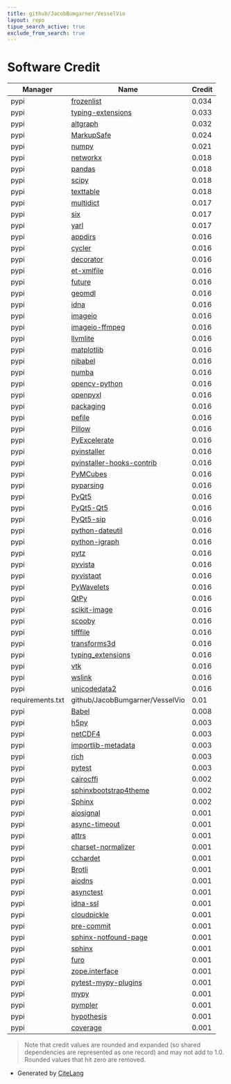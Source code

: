 ```yaml
---
title: github/JacobBumgarner/VesselVio
layout: repo
tipue_search_active: true
exclude_from_search: true
---
```

# Software Credit

|Manager|Name|Credit|
|-------|----|------|
|pypi|[frozenlist](https://github.com/aio-libs/frozenlist)|0.034|
|pypi|[typing-extensions](https://pypi.org/project/typing-extensions)|0.033|
|pypi|[altgraph](https://altgraph.readthedocs.io)|0.032|
|pypi|[MarkupSafe](https://palletsprojects.com/p/markupsafe/)|0.024|
|pypi|[numpy](https://pypi.org/project/numpy)|0.021|
|pypi|[networkx](https://networkx.org/)|0.018|
|pypi|[pandas](https://pypi.org/project/pandas)|0.018|
|pypi|[scipy](https://pypi.org/project/scipy)|0.018|
|pypi|[texttable](https://pypi.org/project/texttable)|0.018|
|pypi|[multidict](https://github.com/aio-libs/multidict)|0.017|
|pypi|[six](https://pypi.org/project/six)|0.017|
|pypi|[yarl](https://pypi.org/project/yarl)|0.017|
|pypi|[appdirs](http://github.com/ActiveState/appdirs)|0.016|
|pypi|[cycler](https://github.com/matplotlib/cycler)|0.016|
|pypi|[decorator](https://github.com/micheles/decorator)|0.016|
|pypi|[et-xmlfile](https://foss.heptapod.net/openpyxl/et_xmlfile)|0.016|
|pypi|[future](https://python-future.org)|0.016|
|pypi|[geomdl](https://github.com/orbingol/NURBS-Python)|0.016|
|pypi|[idna](https://github.com/kjd/idna)|0.016|
|pypi|[imageio](https://github.com/imageio/imageio)|0.016|
|pypi|[imageio-ffmpeg](https://github.com/imageio/imageio-ffmpeg)|0.016|
|pypi|[llvmlite](http://llvmlite.readthedocs.io)|0.016|
|pypi|[matplotlib](https://matplotlib.org)|0.016|
|pypi|[nibabel](https://pypi.org/project/nibabel)|0.016|
|pypi|[numba](https://pypi.org/project/numba)|0.016|
|pypi|[opencv-python](https://pypi.org/project/opencv-python)|0.016|
|pypi|[openpyxl](https://pypi.org/project/openpyxl)|0.016|
|pypi|[packaging](https://pypi.org/project/packaging)|0.016|
|pypi|[pefile](https://pypi.org/project/pefile)|0.016|
|pypi|[Pillow](https://pypi.org/project/Pillow)|0.016|
|pypi|[PyExcelerate](https://pypi.org/project/PyExcelerate)|0.016|
|pypi|[pyinstaller](https://pypi.org/project/pyinstaller)|0.016|
|pypi|[pyinstaller-hooks-contrib](https://pypi.org/project/pyinstaller-hooks-contrib)|0.016|
|pypi|[PyMCubes](https://pypi.org/project/PyMCubes)|0.016|
|pypi|[pyparsing](https://pypi.org/project/pyparsing)|0.016|
|pypi|[PyQt5](https://pypi.org/project/PyQt5)|0.016|
|pypi|[PyQt5-Qt5](https://pypi.org/project/PyQt5-Qt5)|0.016|
|pypi|[PyQt5-sip](https://pypi.org/project/PyQt5-sip)|0.016|
|pypi|[python-dateutil](https://pypi.org/project/python-dateutil)|0.016|
|pypi|[python-igraph](https://pypi.org/project/python-igraph)|0.016|
|pypi|[pytz](https://pypi.org/project/pytz)|0.016|
|pypi|[pyvista](https://pypi.org/project/pyvista)|0.016|
|pypi|[pyvistaqt](https://pypi.org/project/pyvistaqt)|0.016|
|pypi|[PyWavelets](https://pypi.org/project/PyWavelets)|0.016|
|pypi|[QtPy](https://pypi.org/project/QtPy)|0.016|
|pypi|[scikit-image](https://pypi.org/project/scikit-image)|0.016|
|pypi|[scooby](https://pypi.org/project/scooby)|0.016|
|pypi|[tifffile](https://pypi.org/project/tifffile)|0.016|
|pypi|[transforms3d](https://pypi.org/project/transforms3d)|0.016|
|pypi|[typing_extensions](https://pypi.org/project/typing_extensions)|0.016|
|pypi|[vtk](https://pypi.org/project/vtk)|0.016|
|pypi|[wslink](https://pypi.org/project/wslink)|0.016|
|pypi|[unicodedata2](https://pypi.org/project/unicodedata2)|0.016|
|requirements.txt|github/JacobBumgarner/VesselVio|0.01|
|pypi|[Babel](https://pypi.org/project/Babel)|0.008|
|pypi|[h5py](https://pypi.org/project/h5py)|0.003|
|pypi|[netCDF4](https://pypi.org/project/netCDF4)|0.003|
|pypi|[importlib-metadata](https://pypi.org/project/importlib-metadata)|0.003|
|pypi|[rich](https://pypi.org/project/rich)|0.003|
|pypi|[pytest](https://pypi.org/project/pytest)|0.003|
|pypi|[cairocffi](https://pypi.org/project/cairocffi)|0.002|
|pypi|[sphinxbootstrap4theme](https://pypi.org/project/sphinxbootstrap4theme)|0.002|
|pypi|[Sphinx](https://pypi.org/project/Sphinx)|0.002|
|pypi|[aiosignal](https://github.com/aio-libs/aiosignal)|0.001|
|pypi|[async-timeout](https://github.com/aio-libs/async-timeout)|0.001|
|pypi|[attrs](https://www.attrs.org/)|0.001|
|pypi|[charset-normalizer](https://github.com/ousret/charset_normalizer)|0.001|
|pypi|[cchardet](https://pypi.org/project/cchardet)|0.001|
|pypi|[Brotli](https://pypi.org/project/Brotli)|0.001|
|pypi|[aiodns](https://pypi.org/project/aiodns)|0.001|
|pypi|[asynctest](https://pypi.org/project/asynctest)|0.001|
|pypi|[idna-ssl](https://pypi.org/project/idna-ssl)|0.001|
|pypi|[cloudpickle](https://pypi.org/project/cloudpickle)|0.001|
|pypi|[pre-commit](https://pypi.org/project/pre-commit)|0.001|
|pypi|[sphinx-notfound-page](https://pypi.org/project/sphinx-notfound-page)|0.001|
|pypi|[sphinx](https://pypi.org/project/sphinx)|0.001|
|pypi|[furo](https://pypi.org/project/furo)|0.001|
|pypi|[zope.interface](https://pypi.org/project/zope.interface)|0.001|
|pypi|[pytest-mypy-plugins](https://pypi.org/project/pytest-mypy-plugins)|0.001|
|pypi|[mypy](https://pypi.org/project/mypy)|0.001|
|pypi|[pympler](https://pypi.org/project/pympler)|0.001|
|pypi|[hypothesis](https://pypi.org/project/hypothesis)|0.001|
|pypi|[coverage](https://pypi.org/project/coverage)|0.001|


> Note that credit values are rounded and expanded (so shared dependencies are represented as one record) and may not add to 1.0. Rounded values that hit zero are removed.


- Generated by [CiteLang](https://github.com/vsoch/citelang)
